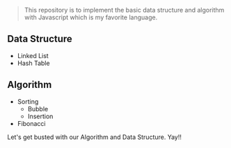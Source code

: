> This repository is to implement the basic data structure and algorithm with Javascript which is my favorite language.

## Data Structure
- Linked List
- Hash Table

## Algorithm
- Sorting
  - Bubble
  - Insertion
- Fibonacci

Let's get busted with our Algorithm and Data Structure. Yay!!
